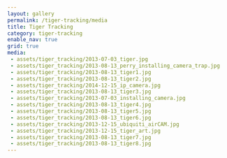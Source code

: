 ```yaml
---
layout: gallery
permalink: /tiger-tracking/media
title: Tiger Tracking
category: tiger-tracking
enable_nav: true
grid: true
media: 
 - assets/tiger_tracking/2013-07-03_tiger.jpg
 - assets/tiger_tracking/2013-08-13_perry_installing_camera_trap.jpg
 - assets/tiger_tracking/2013-08-13_tiger1.jpg
 - assets/tiger_tracking/2013-08-13_tiger2.jpg
 - assets/tiger_tracking/2014-12-15_ip_camera.jpg
 - assets/tiger_tracking/2013-08-13_tiger3.jpg
 - assets/tiger_tracking/2013-07-03_installing_camera.jpg
 - assets/tiger_tracking/2013-08-13_tiger4.jpg
 - assets/tiger_tracking/2013-08-13_tiger5.jpg
 - assets/tiger_tracking/2013-08-13_tiger6.jpg
 - assets/tiger_tracking/2013-12-15_ubiquiti_airCAM.jpg
 - assets/tiger_tracking/2013-12-15_tiger_art.jpg
 - assets/tiger_tracking/2013-08-13_tiger7.jpg
 - assets/tiger_tracking/2013-08-13_tiger8.jpg
---
```


